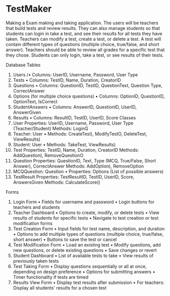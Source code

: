 # TestMaker

Making a Exam making and taking application. The users will be teachers that build tests and review results. They can also manage students so that students can login in take a test, and see their results for all tests they have taken.
Teachers can modify a test, create a test, or delete a test. A test will contain different types of questions (multiple choice, true/false, and short answer). Teachers should be able to review all grades for a specific test that they chose.
Students can only login, take a test, or see results of their tests.


Database Tables
1. Users
/• Columns: UserID, Username, Password, User Type
2. Tests
• Columns: TestID, Name, Duration, CreatorID
3. Questions
• Columns: QuestionID, TestID, QuestionText, Question Type, CorrectAnswer
4. Options (for multiple choice questions)
• Columns: OptionID, QuestionID, OptionText, IsCorrect
5. StudentAnswers
• Columns: AnswerlD, QuestionID, UserID, AnswerGiven
6. Results
• Columns: ResultID, TestID, UserID, Score
Classes
1. User
﻿﻿Properties: UserID, Username, Password, User Type (Teacher/Student)
﻿﻿Methods: LoginQ
2. Teacher: User
• Methods: CreateTest), ModifyTestO, DeleteTest, ViewResults)
3. Student: User
• Methods: TakeTest, ViewResults)
4. Test
﻿﻿Properties: TestID, Name, Duration, CreatorID
﻿﻿Methods: AddQuestion), RemoveQuestionO
5. Question
﻿﻿Properties: QuestionID, Text, Type (MCQ, True/False, Short Answer), CorrectAnswer
﻿﻿Methods: AddOption), RemoveOption
6. MCQQuestion: Question
• Properties: Options (List of possible answers)
7. TestResult
﻿﻿Properties: TestResultID, TestID, UserID, Score, AnswersGiven
﻿﻿Methods: CalculateScore()


Forms
1. Login Form
• ﻿﻿Fields for username and password
• ﻿﻿Login buttons for teachers and students
2. Teacher Dashboard
• ﻿﻿Options to create, modify, or delete tests
﻿﻿• View results of students for specific tests
• ﻿﻿Navigate to test creation or test modification forms
3. Test Creation Form
• ﻿﻿Input fields for test name, description, and duration
• ﻿﻿Options to add multiple types of questions (multiple choice, true/false, short answer)
• ﻿﻿Buttons to save the test or cancel
4. Test Modification Form
• ﻿﻿Load an existing test
• ﻿﻿Modify questions, add new questions, or delete existing questions
• ﻿﻿Save changes or revert
5. Student Dashboard
• ﻿﻿List of available tests to take
• ﻿﻿View results of previously taken tests
6. Test Taking Form
• ﻿﻿Display questions sequentially or all at once, depending on design preference
• ﻿﻿Options for submitting answers
• ﻿﻿Timer functionality if tests are timed
7. Results View Form
• ﻿﻿Display test results after submission
• ﻿﻿For teachers: Display all students' results for a chosen test

